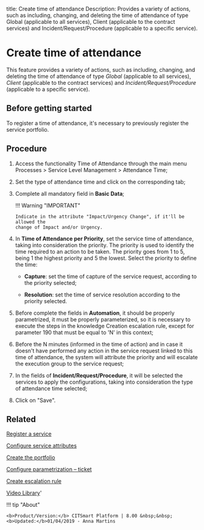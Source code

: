 title: Create time of attendance
Description: Provides a variety of actions, such as including, changing, and deleting the time of attendance of type Global (applicable to all services), Client (applicable to the contract services) and Incident/Request/Procedure (applicable to a specific service).
# Create time of attendance

This feature provides a variety of actions, such as including, changing, and 
deleting the time of attendance of type *Global* (applicable to all services), 
*Client* (applicable to the contract services) and *Incident/Request/Procedure* 
(applicable to a specific service).

Before getting started
--------------------------

To register a time of attendance, it's necessary to previously register the
service portfolio.

Procedure
-------------

1.  Access the functionality Time of Attendance through the main menu Processes
    \> Service Level Management \> Attendance Time;

2.  Set the type of attendance time and click on the corresponding tab;

3.  Complete all mandatory field in **Basic Data**;

    !!! Warning "IMPORTANT"

        Indicate in the attribute "Impact/Urgency Change", if it'll be allowed the 
        change of Impact and/or Urgency.

4.  In **Time of Attendance per Priority**, set the service time of attendance,
    taking into consideration the priority. The priority is used to identify the
    time required to an action to be taken. The priority goes from 1 to 5, being
    1 the highest priority and 5 the lowest. Select the priority to define the
    time:

    - **Capture**: set the time of capture of the service request, according to
      the priority selected;

    - **Resolution**: set the time of service resolution according to the priority
      selected.

5.  Before complete the fields in **Automation**, it should be properly
    parametrized, it must be properly parameterized, so it is necessary to
    execute the steps in the knowledge Creation escalation rule, except for
    parameter 190 that must be equal to 'N' in this context;

6.  Before the N minutes (informed in the time of action) and in case it doesn't
    have performed any action in the service request linked to this time of
    attendance, the system will attribute the priority and will escalate the
    execution group to the service request;

7.  In the fields of **Incident/Request/Procedure**, it will be selected the
    services to apply the configurations, taking into consideration the type of
    attendance time selected;

8.  Click on "Save".


Related
-------

[Register a service](/en-us/citsmart-platform-8/processes/portfolio-and-catalog/use/register-a-service.html)

[Configure service attributes](/en-us/citsmart-platform-8/processes/portfolio-and-catalog/use/configure-services-attributes.html)

[Create the portfolio](/en-us/citsmart-platform-8/processes/portfolio-and-catalog/use/create-the-portfolio.html)

[Configure parametrization – ticket](/en-us/citsmart-platform-8/platform-administration/parameters-list/configure-parametrization-ticket.html)

[Create escalation rule](/en-us/citsmart-platform-8/processes/tickets/use/create-escalation-rule.html)


<i class='fa fa-youtube-play  fa-2x' style='color:#97ce17;vertical-align: middle;'> </i> [Video Library](https://www.youtube.com/playlist?list=PLB5qK2uzf2RMDKjZH8augISpB17EQqrrc)'

!!! tip "About"

    <b>Product/Version:</b> CITSmart Platform | 8.00 &nbsp;&nbsp;
    <b>Updated:</b>01/04/2019 - Anna Martins
